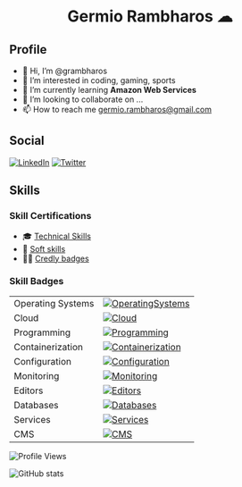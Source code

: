 <h1 align="center">Germio Rambharos ☁</h1>

## Profile

- 👋 Hi, I’m @grambharos
- 👀 I’m interested in coding, gaming, sports
- 🌱 I’m currently learning **Amazon Web Services**
- 💞️ I’m looking to collaborate on ...
- 📫 How to reach me germio.rambharos@gmail.com

## Social

[![LinkedIn](https://skillicons.dev/icons?i=linkedin)](https://bit.ly/grambharos-linkedin)
[![Twitter](https://skillicons.dev/icons?i=twitter)](https://twitter.com/grambharos)

## Skills

### Skill Certifications

- 🎓 [Technical Skills](https://bit.ly/grambharos-ts)
- 🌟 [Soft skills](https://bit.ly/grambharos-cs)
- 👨‍🎓 [Credly badges](https://bit.ly/grambharos-credly)

### Skill Badges

|                   |                                                                                                                 |
| ----------------- | --------------------------------------------------------------------------------------------------------------- |
| Operating Systems | [![OperatingSystems](https://skillicons.dev/icons?i=linux)](https://bit.ly/grambharos-ts)                       |
| Cloud             | [![Cloud](https://skillicons.dev/icons?i=openstack,aws,gcp)](https://bit.ly/grambharos-ts)                      |
| Programming       | [![Programming](https://skillicons.dev/icons?i=bash,py,go,java,php,js,html,perl)](https://bit.ly/grambharos-ts) |
| Containerization  | [![Containerization](https://skillicons.dev/icons?i=docker,kubernetes)](https://bit.ly/grambharos-ts)           |
| Configuration     | [![Configuration](https://skillicons.dev/icons?i=ansible)](https://bit.ly/grambharos-ts)                        |
| Monitoring        | [![Monitoring](https://skillicons.dev/icons?i=grafana,prometheus)](https://bit.ly/grambharos-ts)                |
| Editors           | [![Editors](https://skillicons.dev/icons?i=vim,vscode)](https://bit.ly/grambharos-ts)                           |
| Databases         | [![Databases](https://skillicons.dev/icons?i=mysql,postgres)](https://bit.ly/grambharos-ts)                     |
| Services          | [![Services](https://skillicons.dev/icons?i=nginx)](https://bit.ly/grambharos-ts)                               |
| CMS               | [![CMS](https://skillicons.dev/icons?i=wordpress)](https://bit.ly/grambharos-ts)                                |

![Profile Views](https://komarev.com/ghpvc/?username=grambharos&color=brightgreen)

![GitHub stats](https://github-readme-stats.zohan.tech/api?username=grambharos&show_icons=true&theme=merko)

